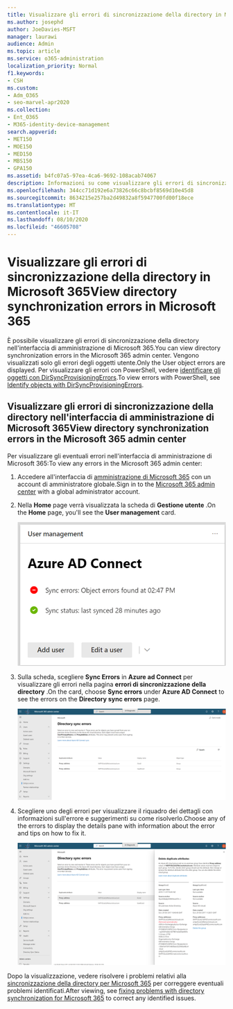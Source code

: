 ```yaml
---
title: Visualizzare gli errori di sincronizzazione della directory in Microsoft 365
ms.author: josephd
author: JoeDavies-MSFT
manager: laurawi
audience: Admin
ms.topic: article
ms.service: o365-administration
localization_priority: Normal
f1.keywords:
- CSH
ms.custom:
- Adm_O365
- seo-marvel-apr2020
ms.collection:
- Ent_O365
- M365-identity-device-management
search.appverid:
- MET150
- MOE150
- MED150
- MBS150
- GPA150
ms.assetid: b4fc07a5-97ea-4ca6-9692-108acab74067
description: Informazioni su come visualizzare gli errori di sincronizzazione della directory e le possibili correzioni nell'interfaccia di amministrazione di Microsoft 365.
ms.openlocfilehash: 344cc71d192e6a73826c66c8bcbf8569d10e45d8
ms.sourcegitcommit: 8634215e257ba2d49832a8f5947700fd00f18ece
ms.translationtype: MT
ms.contentlocale: it-IT
ms.lasthandoff: 08/10/2020
ms.locfileid: "46605708"
---
```

# <a name="view-directory-synchronization-errors-in-microsoft-365"></a><span data-ttu-id="8c3ca-103">Visualizzare gli errori di sincronizzazione della directory in Microsoft 365</span><span class="sxs-lookup"><span data-stu-id="8c3ca-103">View directory synchronization errors in Microsoft 365</span></span>

<span data-ttu-id="8c3ca-104">È possibile visualizzare gli errori di sincronizzazione della directory nell'interfaccia di amministrazione di Microsoft 365.</span><span class="sxs-lookup"><span data-stu-id="8c3ca-104">You can view directory synchronization errors in the Microsoft 365 admin center.</span></span> <span data-ttu-id="8c3ca-105">Vengono visualizzati solo gli errori degli oggetti utente.</span><span class="sxs-lookup"><span data-stu-id="8c3ca-105">Only the User object errors are displayed.</span></span> <span data-ttu-id="8c3ca-106">Per visualizzare gli errori con PowerShell, vedere [identificare gli oggetti con DirSyncProvisioningErrors](https://docs.microsoft.com/azure/active-directory/hybrid/how-to-connect-syncservice-duplicate-attribute-resiliency).</span><span class="sxs-lookup"><span data-stu-id="8c3ca-106">To view errors with PowerShell, see [Identify objects with DirSyncProvisioningErrors](https://docs.microsoft.com/azure/active-directory/hybrid/how-to-connect-syncservice-duplicate-attribute-resiliency).</span></span>

## <a name="view-directory-synchronization-errors-in-the-microsoft-365-admin-center"></a><span data-ttu-id="8c3ca-107">Visualizzare gli errori di sincronizzazione della directory nell'interfaccia di amministrazione di Microsoft 365</span><span class="sxs-lookup"><span data-stu-id="8c3ca-107">View directory synchronization errors in the Microsoft 365 admin center</span></span>

<span data-ttu-id="8c3ca-108">Per visualizzare gli eventuali errori nell'interfaccia di amministrazione di Microsoft 365:</span><span class="sxs-lookup"><span data-stu-id="8c3ca-108">To view any errors in the Microsoft 365 admin center:</span></span>
  
1. <span data-ttu-id="8c3ca-109">Accedere all'interfaccia di [amministrazione di Microsoft 365](https://admin.microsoft.com) con un account di amministratore globale.</span><span class="sxs-lookup"><span data-stu-id="8c3ca-109">Sign in to the [Microsoft 365 admin center](https://admin.microsoft.com) with a global administrator account.</span></span> 
    
2. <span data-ttu-id="8c3ca-110">Nella **Home** page verrà visualizzata la scheda di **Gestione utente** .</span><span class="sxs-lookup"><span data-stu-id="8c3ca-110">On the **Home** page, you'll see the **User management** card.</span></span> 
    
    ![La scheda di gestione utente nell'interfaccia di amministrazione di Microsoft 365](media/060006e9-de61-49d5-8979-e77cda198e71.png)
  
3. <span data-ttu-id="8c3ca-112">Sulla scheda, scegliere **Sync Errors** in **Azure ad Connect** per visualizzare gli errori nella pagina **errori di sincronizzazione della directory** .</span><span class="sxs-lookup"><span data-stu-id="8c3ca-112">On the card, choose **Sync errors** under **Azure AD Connect** to see the errors on the **Directory sync errors** page.</span></span>   
    
    ![Un esempio della pagina errori di sincronizzazione della directory](media/882094a3-80d3-4aae-b90b-78b27047974c.png)

4. <span data-ttu-id="8c3ca-114">Scegliere uno degli errori per visualizzare il riquadro dei dettagli con informazioni sull'errore e suggerimenti su come risolverlo.</span><span class="sxs-lookup"><span data-stu-id="8c3ca-114">Choose any of the errors to display the details pane with information about the error and tips on how to fix it.</span></span>

   ![Esempio dei dettagli di un errore di sincronizzazione della directory](media/a6e302d4-6be7-4e3a-b4b5-81c5a2c02952.png)
  
<span data-ttu-id="8c3ca-116">Dopo la visualizzazione, vedere risolvere i problemi relativi alla [sincronizzazione della directory per Microsoft 365](fix-problems-with-directory-synchronization.md) per correggere eventuali problemi identificati.</span><span class="sxs-lookup"><span data-stu-id="8c3ca-116">After viewing, see [fixing problems with directory synchronization for Microsoft 365](fix-problems-with-directory-synchronization.md) to correct any identified issues.</span></span>

